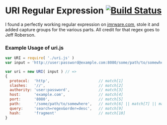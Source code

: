 # URI Regular Expression [![Build Status](https://travis-ci.org/jhermsmeier/uri.regex.png?branch=master)](https://travis-ci.org/jhermsmeier/uri.regex)

I found a perfectly working regular expression on [jmrware.com](http://jmrware.com/articles/2009/uri_regexp/URI_regex.html),
stole it and added capture groups for the various parts. All credit for that regex goes to Jeff Roberson.

### Example Usage of uri.js

```javascript
var URI = require( './uri.js' )
var input = 'http://user:password@example.com:8080/some/path/to/somewhere?search=regex&order=desc#fragment'

var uri = new URI( input ) // =>
{
  protocol:  'http',                      // match[1]
  slashes:   '//',                        // match[2]
  authority: 'user:password',             // match[3]
  host:      'example.com',               // match[4]
  port:      '8080',                      // match[5]
  path:      '/some/path/to/somewhere',   // match[6] || match[7] || match[8]
  query:     'search=regex&order=desc',   // match[9]
  hash:      'fragment'                   // match[10]
}
```
